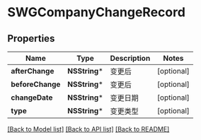 # SWGCompanyChangeRecord

## Properties
Name | Type | Description | Notes
------------ | ------------- | ------------- | -------------
**afterChange** | **NSString*** | 变更后 | [optional] 
**beforeChange** | **NSString*** | 变更后 | [optional] 
**changeDate** | **NSString*** | 变更日期 | [optional] 
**type** | **NSString*** | 变更类型 | [optional] 

[[Back to Model list]](../README.md#documentation-for-models) [[Back to API list]](../README.md#documentation-for-api-endpoints) [[Back to README]](../README.md)


